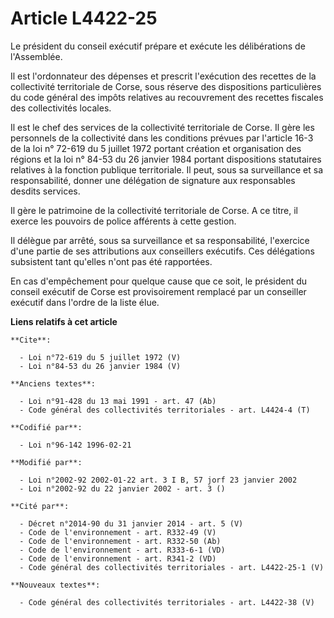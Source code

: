# Article L4422-25

Le président du conseil exécutif prépare et exécute les délibérations de l'Assemblée. 

Il est l'ordonnateur des dépenses et prescrit l'exécution des recettes de la collectivité territoriale de Corse, sous réserve
des dispositions particulières du code général des impôts relatives au recouvrement des recettes fiscales des collectivités
locales. 

Il est le chef des services de la collectivité territoriale de Corse. Il gère les personnels de la collectivité dans les
conditions prévues par l'article 16-3 de la loi n° 72-619 du 5 juillet 1972 portant création et organisation des régions et
la loi n° 84-53 du 26 janvier 1984 portant dispositions statutaires relatives à la fonction publique territoriale. Il peut,
sous sa surveillance et sa responsabilité, donner une délégation de signature aux responsables desdits services. 

Il gère le patrimoine de la collectivité territoriale de Corse. A ce titre, il exerce les pouvoirs de police afférents à
cette gestion. 

Il délègue par arrêté, sous sa surveillance et sa responsabilité, l'exercice d'une partie de ses attributions aux conseillers
exécutifs. Ces délégations subsistent tant qu'elles n'ont pas été rapportées. 

En cas d'empêchement pour quelque cause que ce soit, le président du conseil exécutif de Corse est provisoirement remplacé
par un conseiller exécutif dans l'ordre de la liste élue.

**Liens relatifs à cet article**

	**Cite**:

	  - Loi n°72-619 du 5 juillet 1972 (V)
	  - Loi n°84-53 du 26 janvier 1984 (V)

	**Anciens textes**:

	  - Loi n°91-428 du 13 mai 1991 - art. 47 (Ab)
	  - Code général des collectivités territoriales - art. L4424-4 (T)

	**Codifié par**:

	  - Loi n°96-142 1996-02-21

	**Modifié par**:

	  - Loi n°2002-92 2002-01-22 art. 3 I B, 57 jorf 23 janvier 2002
	  - Loi n°2002-92 du 22 janvier 2002 - art. 3 ()

	**Cité par**:

	  - Décret n°2014-90 du 31 janvier 2014 - art. 5 (V)
	  - Code de l'environnement - art. R332-49 (V)
	  - Code de l'environnement - art. R332-50 (Ab)
	  - Code de l'environnement - art. R333-6-1 (VD)
	  - Code de l'environnement - art. R341-2 (VD)
	  - Code général des collectivités territoriales - art. L4422-25-1 (V)

	**Nouveaux textes**:

	  - Code général des collectivités territoriales - art. L4422-38 (V)
